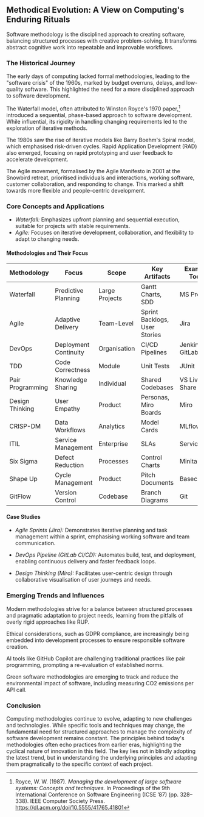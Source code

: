 
## Methodical Evolution: A View on Computing's Enduring Rituals

Software methodology is the disciplined approach to creating software, balancing structured processes
with creative problem-solving. It transforms abstract cognitive work into repeatable and improvable
workflows.


### The Historical Journey

The early days of computing lacked formal methodologies, leading to the "software crisis" of the 1960s,
marked by budget overruns, delays, and low-quality software. This highlighted the need for a more disciplined
approach to software development.

The Waterfall model, often attributed to Winston Royce's 1970 paper,[^royce] introduced a sequential, phase-based
approach to software development. While influential, its rigidity in handling changing requirements
led to the exploration of iterative methods.

[^royce]: Royce, W. W. (1987). *Managing the development of large software systems: Concepts and techniques.*
In Proceedings of the 9th International Conference on Software Engineering (ICSE ’87) (pp. 328–338).
IEEE Computer Society Press.
https://dl.acm.org/doi/10.5555/41765.41801

The 1980s saw the rise of iterative models like Barry Boehm's Spiral model, which emphasised risk-driven
cycles. Rapid Application Development (RAD) also emerged, focusing on rapid prototyping and user feedback
to accelerate development.

The Agile movement, formalised by the Agile Manifesto in 2001 at the Snowbird retreat, prioritised individuals
and interactions, working software, customer collaboration, and responding to change. This marked a shift towards
more flexible and people-centric development.


### Core Concepts and Applications

- *Waterfall:* Emphasizes upfront planning and sequential execution, suitable for projects with stable requirements.
- *Agile:* Focuses on iterative development, collaboration, and flexibility to adapt to changing needs.


#### Methodologies and Their Focus

| Methodology | Focus | Scope | Key Artifacts | Example Tools |
|--|--|--|--|--|
| Waterfall | Predictive Planning | Large Projects | Gantt Charts, SDD | MS Project |
| Agile | Adaptive Delivery | Team-Level | Sprint Backlogs, User Stories | Jira |
| DevOps | Deployment Continuity | Organisation | CI/CD Pipelines | Jenkins, GitLab CI |
| TDD | Code Correctness | Module | Unit Tests | JUnit |
| Pair Programming | Knowledge Sharing | Individual | Shared Codebases | VS Live Share |
| Design Thinking | User Empathy | Product | Personas, Miro Boards | Miro |
| CRISP-DM | Data Workflows | Analytics | Model Cards | MLflow |
| ITIL | Service Management | Enterprise | SLAs | ServiceNow |
| Six Sigma | Defect Reduction | Processes | Control Charts | Minitab |
| Shape Up | Cycle Management | Product | Pitch Documents | Basecamp |
| GitFlow | Version Control | Codebase | Branch Diagrams | Git |


#### Case Studies

- *Agile Sprints (Jira):* Demonstrates iterative planning and task management within a sprint,
  emphasising working software and team communication.

- *DevOps Pipeline (GitLab CI/CD):* Automates build, test, and deployment, enabling continuous
  delivery and faster feedback loops.

- *Design Thinking (Miro):* Facilitates user-centric design through collaborative visualisation
  of user journeys and needs.


### Emerging Trends and Influences

Modern methodologies strive for a balance between structured processes and pragmatic adaptation
to project needs, learning from the pitfalls of overly rigid approaches like RUP.

Ethical considerations, such as GDPR compliance, are increasingly being embedded into development
processes to ensure responsible software creation.

AI tools like GitHub Copilot are challenging traditional practices like pair programming, prompting
a re-evaluation of established norms.

Green software methodologies are emerging to track and reduce the environmental impact of software,
including measuring CO2 emissions per API call.


### Conclusion

Computing methodologies continue to evolve, adapting to new challenges and technologies. While specific
tools and techniques may change, the fundamental need for structured approaches to manage the complexity
of software development remains constant. The principles behind today's methodologies often echo practices
from earlier eras, highlighting the cyclical nature of innovation in this field. The key lies not in
blindly adopting the latest trend, but in understanding the underlying principles and adapting them
pragmatically to the specific context of each project.
